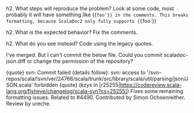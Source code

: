 h2. What steps will reproduce the problem?
Look at some code, most probably it will have something like {{`foo'}} in the comments. This breaks formatting, because ScalaDoc2 only fully supports {{`foo`}}

h2. What is the expected behavior?
Fix the comments.

h2. What do you see instead?
Code using the legacy quotes.

I've merged. But I can't commit the below file. Could you commit scaladoc-json.diff or change the permission of the repository?

{quote}
svn: Commit failed (details follow):
svn: access to '/svn-repos/scala/!svn/ver/24766/scala/trunk/src/library/scala/util/parsing/json/JSON.scala' forbidden
{quote}
(kzys in [r25255|https://codereview.scala-lang.org/fisheye/changelog/scala-svn?cs=25255]) Fixes some remaining formatting issues. Related to #4490. Contributed by Simon Ochsenreither. Review by ureche.
